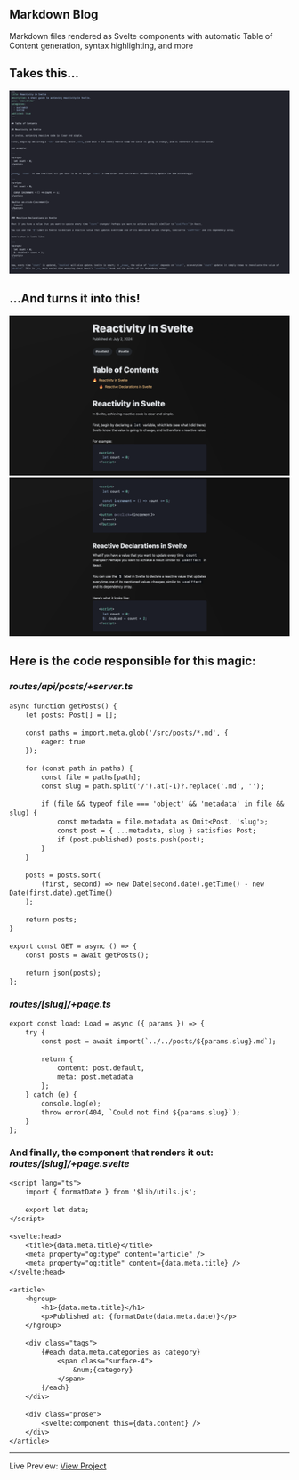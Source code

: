 ## Markdown Blog

Markdown files rendered as Svelte components with automatic Table of Content generation, syntax highlighting, and more

## Takes this...

![Screenshot](./screenshot-2.jpg)

## ...And turns it into this!

![Screenshot](./screenshot.jpg)
![Screenshot](./screenshot-3.jpg)

## Here is the code responsible for this magic:

### _routes/api/posts/+server.ts_

```
async function getPosts() {
	let posts: Post[] = [];

	const paths = import.meta.glob('/src/posts/*.md', {
		eager: true
	});

	for (const path in paths) {
		const file = paths[path];
		const slug = path.split('/').at(-1)?.replace('.md', '');

		if (file && typeof file === 'object' && 'metadata' in file && slug) {
			const metadata = file.metadata as Omit<Post, 'slug'>;
			const post = { ...metadata, slug } satisfies Post;
			if (post.published) posts.push(post);
		}
	}

	posts = posts.sort(
		(first, second) => new Date(second.date).getTime() - new Date(first.date).getTime()
	);

	return posts;
}

export const GET = async () => {
	const posts = await getPosts();

	return json(posts);
};
```

### _routes/[slug]/+page.ts_

```
export const load: Load = async ({ params }) => {
	try {
		const post = await import(`../../posts/${params.slug}.md`);

		return {
			content: post.default,
			meta: post.metadata
		};
	} catch (e) {
		console.log(e);
		throw error(404, `Could not find ${params.slug}`);
	}
};
```

### And finally, the component that renders it out: _routes/[slug]/+page.svelte_

```
<script lang="ts">
	import { formatDate } from '$lib/utils.js';

	export let data;
</script>

<svelte:head>
	<title>{data.meta.title}</title>
	<meta property="og:type" content="article" />
	<meta property="og:title" content={data.meta.title} />
</svelte:head>

<article>
	<hgroup>
		<h1>{data.meta.title}</h1>
		<p>Published at: {formatDate(data.meta.date)}</p>
	</hgroup>

	<div class="tags">
		{#each data.meta.categories as category}
			<span class="surface-4">
				&num;{category}
			</span>
		{/each}
	</div>

	<div class="prose">
		<svelte:component this={data.content} />
	</div>
</article>
```

---

Live Preview: [View Project]('https://markdown-blog-fg96pamjf-carson-haskells-projects.vercel.app')
